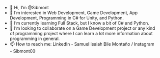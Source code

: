 - 👋 Hi, I’m @Sibmont
- 👀 I’m interested in Web Development, Game Development, App Development, Programming in C# for Unity, and Python.
- 🌱 I’m currently learning Full Stack, but I know a bit of C# and Python.
- 💞️ I’m looking to collaborate on a Game Development project or any kind of programming project where I can learn a lot more information about programming in general.
- 📫 How to reach me: LinkedIn - Samuel Isaiah Bile Montaño / Instagram - Sibmont00


<!---
Sibmont/Sibmont is a ✨ special ✨ repository because its `README.md` (this file) appears on your GitHub profile.
You can click the Preview link to take a look at your changes.
--->
